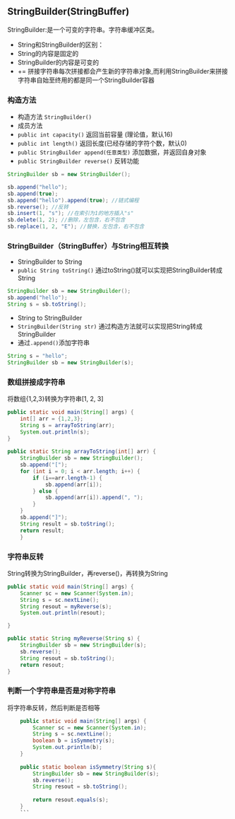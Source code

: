 ## StringBuilder(StringBuffer)

 StringBuilder:是一个可变的字符串。字符串缓冲区类。  
- String和StringBuilder的区别：
 - String的内容是固定的
 - StringBuilder的内容是可变的
- += 拼接字符串每次拼接都会产生新的字符串对象,而利用StringBuilder来拼接字符串自始至终用的都是同一个StringBuilder容器

### 构造方法
- 构造方法 `StringBuilder()`
- 成员方法
 - `public int capacity()` 返回当前容量 (理论值，默认16)
 - `public int length()` 返回长度(已经存储的字符个数，默认0)
 - `public StringBuilder append(任意类型)` 添加数据，并返回自身对象
 - `public StringBuilder reverse()` 反转功能

```java
StringBuilder sb = new StringBuilder();

sb.append("hello");
sb.append(true);
sb.append("hello").append(true); //链式编程
sb.reverse(); //反转
sb.insert(1, "s"); //在索引为1的地方插入"s"
sb.delete(1, 2); //删除，左包含，右不包含
sb.replace(1, 2, "E"); //替换，左包含，右不包含
```

### StringBuilder（StringBuffer）与String相互转换

- StringBuilder to String
 - `public String toString()` 通过toString()就可以实现把StringBuilder转成String
```java
StringBuilder sb = new StringBuilder();
sb.append("hello");
String s = sb.toString();
```
- String to StringBuilder
 - `StringBuilder(String str)` 通过构造方法就可以实现把String转成StringBuilder
 - 通过`.append()`添加字符串
```java
String s = "hello";
StringBuilder sb = new StringBuilder(s);
```

### 数组拼接成字符串
将数组{1,2,3}转换为字符串[1, 2, 3]
```java
public static void main(String[] args) {
    int[] arr = {1,2,3};
    String s = arrayToString(arr);
    System.out.println(s);
}
	
public static String arrayToString(int[] arr) {
    StringBuilder sb = new StringBuilder();
    sb.append("[");
    for (int i = 0; i < arr.length; i++) {
        if (i==arr.length-1) {
            sb.append(arr[i]);
        } else {
            sb.append(arr[i]).append(", ");
        }
    }
    sb.append("]");
    String result = sb.toString();
    return result;
	}
```

### 字符串反转
String转换为StringBuilder，再reverse()，再转换为String
```java
public static void main(String[] args) {
    Scanner sc = new Scanner(System.in);
    String s = sc.nextLine();
    String resout = myReverse(s);
    System.out.println(resout);

}

public static String myReverse(String s) {
    StringBuilder sb = new StringBuilder(s);
    sb.reverse();
    String resout = sb.toString();
    return resout;
}
```

### 判断一个字符串是否是对称字符串
将字符串反转，然后判断是否相等
```java
	public static void main(String[] args) {
		Scanner sc = new Scanner(System.in);
		String s = sc.nextLine();
		boolean b = isSymmetry(s);
		System.out.println(b);
	}
	
	public static boolean isSymmetry(String s){
		StringBuilder sb = new StringBuilder(s);
		sb.reverse();
		String resout = sb.toString();
		
		return resout.equals(s);
	}
    ```
